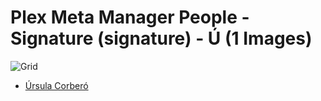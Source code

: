 # Plex Meta Manager People - Signature (signature) - Ú (1 Images)
![Grid](grid.jpg)

* [Úrsula Corberó](https://raw.githubusercontent.com/meisnate12/Plex-Meta-Manager-People-signature/master/Ú/Images/%C3%9Arsula%20Corber%C3%B3.jpg)